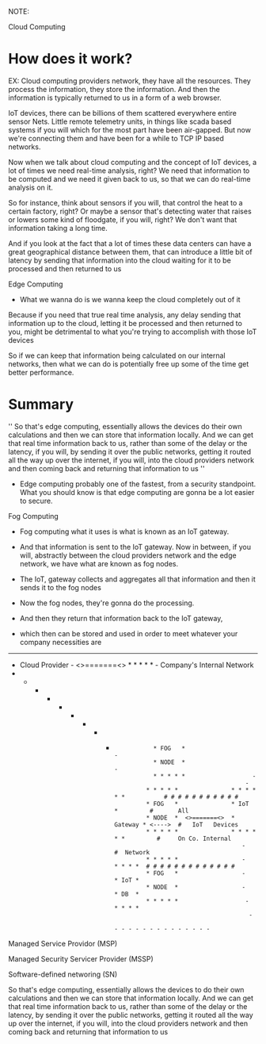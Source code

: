 NOTE: 


Cloud Computing
# How does it work?
EX:
Cloud computing providers network, they have all the resources. They process the information, they store the information. And then the information is typically returned to us in a form of a web browser.

IoT devices, there can be billions of them scattered everywhere entire sensor Nets. Little remote telemetry units, in things like scada based systems if you will which for the most part have been air-gapped. But now we're connecting them and have been for a while to TCP IP based networks.

Now when we talk about cloud computing and the concept of IoT devices, a lot of times we need real-time analysis, right? We need that information to be computed and we need it given back to us, so that we can do real-time analysis on it. 
 
So for instance, think about sensors if you will, that control the heat to a certain factory, right? Or maybe a sensor that's detecting water that raises or lowers some kind of floodgate, if you will, right? We don't want that information taking a long time. 
 
And if you look at the fact that a lot of times these data centers can have a great geographical distance between them, that can introduce a little bit of latency by sending that information into the cloud waiting for it to be processed and then returned to us

Edge Computing
- What we wanna do is we wanna keep the cloud completely out of it

Because if you need that true real time analysis, any delay sending that information up to the cloud, letting it be processed and then returned to you, might be detrimental to what you're trying to accomplish with those IoT devices

So if we can keep that information being calculated on our internal networks, then what we can do is potentially free up some of the time get better performance.

# Summary
''
So that's edge computing, essentially allows the devices do their own calculations and then we can store that information locally. And we can get that real time information back to us, rather than some of the delay or the latency, if you will, by sending it over the public networks, getting it routed all the way up over the internet, if you will, into the cloud providers network and then coming back and returning that information to us
''
- Edge computing probably one of the fastest, from a security standpoint. What you should know is that edge computing are gonna be a lot easier to secure.


Fog Computing
- Fog computing what it uses is what is known as an IoT gateway.

- And that information is sent to the IoT gateway. Now in between, if you will, abstractly between the cloud providers network and the edge network, we have what are known as fog nodes.

- The IoT, gateway collects and aggregates all that information and then it sends it to the fog nodes

- Now the fog nodes, they're gonna do the processing. 

- And then they return that information back to the IoT gateway, 

- which then can be stored and used in order to meet whatever your company necessities are

- - - - - - - -  -                                                  - - - - - - - - - - - - - - - - - - - - - 
- Cloud Provider -   <>=======<>  * * * * *                        -   Company's Internal Network
- - - - - - - -  -                * FOG   *                      -   
                                  * NODE  *                     -
                                  * * * * *                   -  
                                                            -
                                * * * * *               * * * * * *           # # # # # # # # # # #   
                                * FOG   *               * IoT     *         #       All 
                                * NODE  *  <>=======<>  * Gateway * <---->  #   IoT   Devices
                                * * * * *               * * * * * *         #     On Co. Internal
                                                           -                #  Network
                                * * * * *                  -       * * * *  # # # # # # # # # # # # #
                                * FOG   *                  -       * IoT *
                                * NODE  *                  -       * DB  *
                                * * * * *                   -      * * * * 
                                                             -
                                                                - - - - - - - - - - - - - -

Managed Service Providor (MSP)


Managed Security Servicer Provider (MSSP)


Software-defined networing (SN)


So that's edge computing, essentially allows the devices to do their own calculations and then we can store that information locally. And we can get that real time information back to us, rather than some of the delay or the latency, by sending it over the public networks, getting it routed all the way up over the internet, if you will, into the cloud providers network and then coming back and returning that information to us